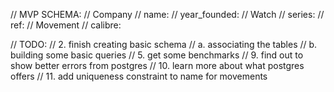 // MVP SCHEMA:
//     Company
//         name:
//         year_founded:
//     Watch
//         series:
//         ref:
//     Movement
//         calibre:

// TODO:
//     2. finish creating basic schema
//          a. associating the tables
//          b. building some basic queries
//     5. get some benchmarks
//     9. find out to show better errors from postgres
//     10. learn more about what postgres offers
//     11. add uniqueness constraint to name for movements

